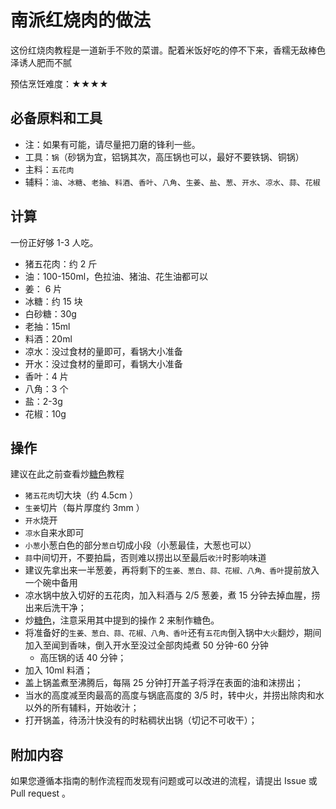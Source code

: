 # 南派红烧肉的做法

这份红烧肉教程是一道新手不败的菜谱。配着米饭好吃的停不下来，香糯无敌棒色泽诱人肥而不腻

预估烹饪难度：★★★★

## 必备原料和工具

* 注：如果有可能，请尽量把刀磨的锋利一些。
* 工具：`锅`（砂锅为宜，铝锅其次，高压锅也可以，最好不要铁锅、铜锅）
* 主料：`五花肉`
* 辅料：`油`、`冰糖`、`老抽`、`料酒`、`香叶`、`八角`、`生姜`、`盐`、`葱`、`开水`、`凉水`、`蒜`、`花椒`

## 计算

一份正好够 1-3 人吃。

- 猪五花肉：约 2 斤
- 油：100-150ml，色拉油、猪油、花生油都可以
- 姜： 6 片
- 冰糖：约 15 块
- 白砂糖：30g
- 老抽：15ml
- 料酒：20ml
- 凉水：没过食材的量即可，看锅大小准备
- 开水：没过食材的量即可，看锅大小准备
- 香叶：4 片
- 八角：3 个
- 盐：2-3g
- 花椒：10g

## 操作

建议在此之前查看炒[糖色](简易版炒糖色.md)教程

- `猪五花肉`切大块（约 4.5cm ）
- `生姜`切片（每片厚度约 3mm ）
- `开水`烧开
- `凉水`自来水即可
- `小葱`小葱白色的部分`葱白`切成小段（小葱最佳，大葱也可以）
- `蒜`中间切开，不要拍扁，否则难以捞出以至最后`收汁`时影响味道
- 建议先拿出来一半葱姜，再将剩下的`生姜、葱白、蒜、花椒、八角、香叶`提前放入一个碗中备用
- 凉水锅中放入切好的五花肉，加入料酒与 2/5 葱姜，煮 15 分钟去掉血腥，捞出来后洗干净；
- 炒[糖色](简易版炒糖色.md)，注意采用其中提到的操作 2 来制作糖色。
- 将准备好的`生姜、葱白、蒜、花椒、八角、香叶`还有`五花肉`倒入锅中`大火`翻炒，期间加入至闻到香味，倒入开水至没过全部肉炖煮 50 分钟-60 分钟
  - 高压锅的话 40 分钟；
- 加入 10ml 料酒；
- 盖上锅盖煮至沸腾后，每隔 25 分钟打开盖子将浮在表面的油和沫捞出；
- 当水的高度减至肉最高的高度与锅底高度的 3/5 时，转中火，并捞出除肉和水以外的所有辅料，开始收汁；
- 打开锅盖，待汤汁快没有的时粘稠状出锅（切记不可收干）；

## 附加内容

如果您遵循本指南的制作流程而发现有问题或可以改进的流程，请提出 Issue 或 Pull request 。
